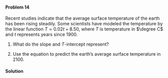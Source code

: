 <div class="alert alert-warning" role="alert">
<h4 class="alert-heading">Problem 14</h4>

Recent studies indicate that the average surface temperature of the earth has been rising steadily. Some scientists have modeled the temperature by the linear function $T = 0.02t + 8.50$, where $T$ is temperature in $\degree C$ and $t$ represents years since 1900.

1. What do the slope and $T$-intercept represent?

2. Use the equation to predict the earth’s average surface temperature in 2100.

</div>

<div class="alert alert-success" role="alert">
<h4 class="alert-heading">Solution</h4>



</div>

